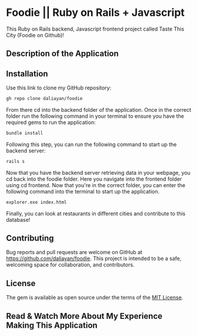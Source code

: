 # Foodie || Ruby on Rails + Javascript

This Ruby on Rails backend, Javascript frontend project called Taste This City (Foodie on Github)!

## Description of the Application


## Installation

Use this link to clone my GitHub repository:
```bash
gh repo clone daliayan/foodie
```

From there cd into the backend folder of the application. Once in the correct folder run the following command in your terminal to ensure you have the required gems to run the application:
```bash
bundle install
```

Following this step, you can run the following command to start up the backend server:
```bash
rails s
```

Now that you have the backend server retrieving data in your webpage, you cd back into the foodie folder. Here you navigate into the frontend folder using cd frontend. Now that you're in the correct folder, you can enter the following command into the terminal to start up the application.
```bash
explorer.exe index.html
```
Finally, you can look at restaurants in different cities and contribute to this database!

## Contributing

Bug reports and pull requests are welcome on GitHub at https://github.com/daliayan/foodie. This project is intended to be a safe, welcoming space for collaboration, and contributors.

## License

The gem is available as open source under the terms of the [MIT License](https://opensource.org/licenses/MIT).

## Read & Watch More About My Experience Making This Application

